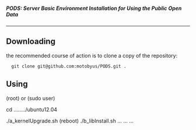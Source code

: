 ##### PODS: Server Basic Environment Installation for Using the Public Open Data
-------------------------


Downloading
----------

the recommended course of action is to clone a copy of the repository:

      git clone git@github.com:motobyus/PODS.git .



Using
----------

(root) or (sudo user)

cd ......../ubuntu12.04

./a_kernelUpgrade.sh
(reboot)
./b_libInstall.sh
...
...
...




